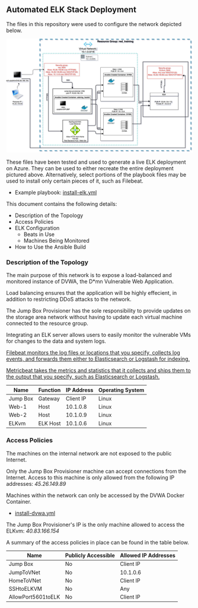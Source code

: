 ## Automated ELK Stack Deployment

The files in this repository were used to configure the network depicted below.

![Red Team Cloud Training](Red_Team_Cloud_Training.png)

These files have been tested and used to generate a live ELK deployment on Azure. They can be used to either recreate the entire deployment pictured above. Alternatively, select portions of the playbook files may be used to install only certain pieces of it, such as Filebeat.

  - Example playbook: [install-elk.yml](install-elk.yml)

This document contains the following details:
- Description of the Topology
- Access Policies
- ELK Configuration
  - Beats in Use
  - Machines Being Monitored
- How to Use the Ansible Build


### Description of the Topology

The main purpose of this network is to expose a load-balanced and monitored instance of DVWA, the D*mn Vulnerable Web Application.

Load balancing ensures that the application will be highly effecient, in addition to restricting DDoS attacks to the network.

The Jump Box Provisioner has the sole responsibility to provide updates on the storage area network without having to update each virtual machine connected to the resource group.


Integrating an ELK server allows users to easily monitor the vulnerable VMs for changes to the data and system logs.

[Filebeat monitors the log files or locations that you specify, collects log events, and forwards them either to Elasticsearch or Logstash for indexing.](https://www.elastic.co/guide/en/beats/filebeat/current//filebeat-overview.html)

[Metricbeat takes the metrics and statistics that it collects and ships them to the output that you specify, such as Elasticsearch or Logstash.](https://www.elastic.co/guide/en/beats/metricbeat/7.14/metricbeat-overview.html#:~:text=Metricbeat%20takes%20the%20metrics%20and,HAProxy)

<!-- The configuration details of each machine may be found below.
_Note: Use the [Markdown Table Generator](http://www.tablesgenerator.com/markdown_tables) to add/remove values from the table_. -->

| Name     | Function | IP Address       | Operating System |
|----------|----------|------------------|------------------|
| Jump Box | Gateway  | Client IP        | Linux            |
| Web-1    | Host     | 10.1.0.8         | Linux            |
| Web-2    | Host     | 10.1.0.9         | Linux            |
| ELKvm    | ELK Host | 10.1.0.6         | Linux            |

### Access Policies

The machines on the internal network are not exposed to the public Internet.

Only the Jump Box Provisioner machine can accept connections from the Internet. Access to this machine is only allowed from the following IP addresses: _45.26.149.89_


Machines within the network can only be accessed by the DVWA Docker Container. 
- [install-dvwa.yml](dvwa-playbook.yml)
<!-- - _TODO: Which machine did you allow to access your ELK VM? What was its IP address?_ -->
The Jump Box Provisioner's IP is the only machine allowed to access the ELKvm: _40.83.166.154_

A summary of the access policies in place can be found in the table below.

| Name               | Publicly Accessible | Allowed IP Addresses |
|--------------------|---------------------|----------------------|
| Jump Box           | No                  | Client IP            |
| JumpToVNet         | No                  | 10.1.0.6             |
| HomeToVNet         | No                  | Client IP            |
| SSHtoELKVM         | No                  | Any                  |
| AllowPort5601toELK | No                  | Client IP            | 
